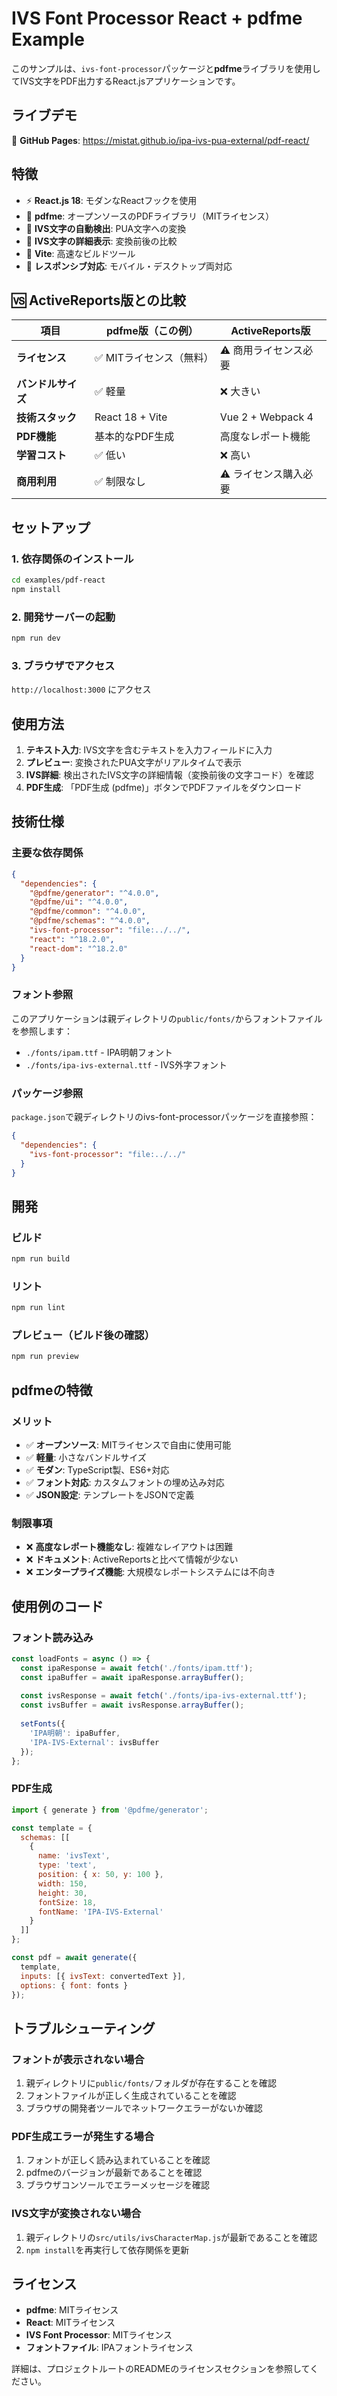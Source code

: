 # IVS Font Processor React + pdfme Example

このサンプルは、`ivs-font-processor`パッケージと**pdfme**ライブラリを使用してIVS文字をPDF出力するReact.jsアプリケーションです。

## ライブデモ

📱 **GitHub Pages**: https://mistat.github.io/ipa-ivs-pua-external/pdf-react/

## 特徴

- ⚡ **React.js 18**: モダンなReactフックを使用
- 📄 **pdfme**: オープンソースのPDFライブラリ（MITライセンス）
- 🔄 **IVS文字の自動検出**: PUA文字への変換
- 🎨 **IVS文字の詳細表示**: 変換前後の比較
- 🚀 **Vite**: 高速なビルドツール
- 📱 **レスポンシブ対応**: モバイル・デスクトップ両対応

## 🆚 ActiveReports版との比較

| 項目 | pdfme版（この例） | ActiveReports版 |
|------|------------------|-----------------|
| **ライセンス** | ✅ MITライセンス（無料） | ⚠️ 商用ライセンス必要 |
| **バンドルサイズ** | ✅ 軽量 | ❌ 大きい |
| **技術スタック** | React 18 + Vite | Vue 2 + Webpack 4 |
| **PDF機能** | 基本的なPDF生成 | 高度なレポート機能 |
| **学習コスト** | ✅ 低い | ❌ 高い |
| **商用利用** | ✅ 制限なし | ⚠️ ライセンス購入必要 |

## セットアップ

### 1. 依存関係のインストール

```bash
cd examples/pdf-react
npm install
```

### 2. 開発サーバーの起動

```bash
npm run dev
```

### 3. ブラウザでアクセス

`http://localhost:3000` にアクセス

## 使用方法

1. **テキスト入力**: IVS文字を含むテキストを入力フィールドに入力
2. **プレビュー**: 変換されたPUA文字がリアルタイムで表示
3. **IVS詳細**: 検出されたIVS文字の詳細情報（変換前後の文字コード）を確認
4. **PDF生成**: 「PDF生成 (pdfme)」ボタンでPDFファイルをダウンロード

## 技術仕様

### 主要な依存関係

```json
{
  "dependencies": {
    "@pdfme/generator": "^4.0.0",
    "@pdfme/ui": "^4.0.0", 
    "@pdfme/common": "^4.0.0",
    "@pdfme/schemas": "^4.0.0",
    "ivs-font-processor": "file:../../",
    "react": "^18.2.0",
    "react-dom": "^18.2.0"
  }
}
```

### フォント参照

このアプリケーションは親ディレクトリの`public/fonts/`からフォントファイルを参照します：

- `./fonts/ipam.ttf` - IPA明朝フォント
- `./fonts/ipa-ivs-external.ttf` - IVS外字フォント

### パッケージ参照

`package.json`で親ディレクトリのivs-font-processorパッケージを直接参照：

```json
{
  "dependencies": {
    "ivs-font-processor": "file:../../"
  }
}
```

## 開発

### ビルド

```bash
npm run build
```

### リント

```bash
npm run lint
```

### プレビュー（ビルド後の確認）

```bash
npm run preview
```

## pdfmeの特徴

### メリット
- ✅ **オープンソース**: MITライセンスで自由に使用可能
- ✅ **軽量**: 小さなバンドルサイズ
- ✅ **モダン**: TypeScript製、ES6+対応
- ✅ **フォント対応**: カスタムフォントの埋め込み対応
- ✅ **JSON設定**: テンプレートをJSONで定義

### 制限事項
- ❌ **高度なレポート機能なし**: 複雑なレイアウトは困難
- ❌ **ドキュメント**: ActiveReportsと比べて情報が少ない
- ❌ **エンタープライズ機能**: 大規模なレポートシステムには不向き

## 使用例のコード

### フォント読み込み

```javascript
const loadFonts = async () => {
  const ipaResponse = await fetch('./fonts/ipam.ttf');
  const ipaBuffer = await ipaResponse.arrayBuffer();
  
  const ivsResponse = await fetch('./fonts/ipa-ivs-external.ttf');
  const ivsBuffer = await ivsResponse.arrayBuffer();
  
  setFonts({
    'IPA明朝': ipaBuffer,
    'IPA-IVS-External': ivsBuffer
  });
};
```

### PDF生成

```javascript
import { generate } from '@pdfme/generator';

const template = {
  schemas: [[
    {
      name: 'ivsText',
      type: 'text',
      position: { x: 50, y: 100 },
      width: 150,
      height: 30,
      fontSize: 18,
      fontName: 'IPA-IVS-External'
    }
  ]]
};

const pdf = await generate({
  template,
  inputs: [{ ivsText: convertedText }],
  options: { font: fonts }
});
```

## トラブルシューティング

### フォントが表示されない場合

1. 親ディレクトリに`public/fonts/`フォルダが存在することを確認
2. フォントファイルが正しく生成されていることを確認
3. ブラウザの開発者ツールでネットワークエラーがないか確認

### PDF生成エラーが発生する場合

1. フォントが正しく読み込まれていることを確認
2. pdfmeのバージョンが最新であることを確認
3. ブラウザコンソールでエラーメッセージを確認

### IVS文字が変換されない場合

1. 親ディレクトリの`src/utils/ivsCharacterMap.js`が最新であることを確認
2. `npm install`を再実行して依存関係を更新

## ライセンス

- **pdfme**: MITライセンス
- **React**: MITライセンス
- **IVS Font Processor**: MITライセンス
- **フォントファイル**: IPAフォントライセンス

詳細は、プロジェクトルートのREADMEのライセンスセクションを参照してください。